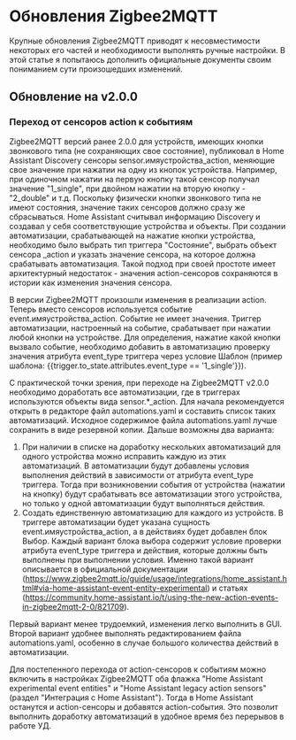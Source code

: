 # Обновления Zigbee2MQTT
Крупные обновления Zigbee2MQTT приводят к несовместимости некоторых его частей и необходимости выполнять ручные настройки. В этой статье я попытаюсь дополнить официальные документы своим пониманием сути произошедших изменений.

## Обновление на v2.0.0

### Переход от сенсоров action к событиям
Zigbee2MQTT версий ранее 2.0.0 для устройств, имеющих кнопки звонкового типа (не сохраняющих свое состояние), публиковал в Home Assistant Discovery сенсоры sensor.имяустройства_action, меняющие свое значение при нажатии на одну из кнопок устройства. Например, при одиночном нажатии на первую кнопку такой сенсор получал значение "1_single", при двойном нажатии на вторую кнопку - "2_double" и т.д. Поскольку физически кнопки звонкового типа не имеют состояния, значение таких сенсоров должно сразу же сбрасываться.
Home Assistant считывал информацию Discovery и создавал у себя соответствующие устройства и объекты.
При создании автоматизации, срабатывающей на нажатие кнопки устройства, необходимо было выбрать тип триггера "Состояние", выбрать объект сенсора _action и указать значение сенсора, на которое должна срабатывать автоматизация.
Такой подход при своей простоте имеет архитектурный недостаток - значения action-сенсоров сохраняются в истории как изменения значения сенсора.

В версии Zigbee2MQTT произошли изменения в реализации action. Теперь вместо сенсоров используется событие event.имяустройства_action. 
Событие не имеет значения. Триггер автоматизации, настроенный на событие, срабатывает при нажатии любой кнопки на устройстве. Для определения, нажатие какой кнопки вызвало событие, необходимо добавить в автоматизацию проверку значения атрибута event_type триггера через условие Шаблон (пример шаблона: {{trigger.to_state.attributes.event_type == '1_single'}}).

С практической точки зрения, при переходе на Zigbee2MQTT v2.0.0 необходимо доработать все автоматизации, где в триггерах используются объекты вида sensor.*_action.
Для начала рекомендуется открыть в редакторе файл automations.yaml и составить список таких автоматизаций. Исходное содержимое файла automations.yaml лучше сохранить в виде резервной копии.
Дальше возможны два варианта:
1. При наличии в списке на доработку нескольких автоматизаций для одного устройства можно исправить каждую из этих автоматизаций. В автоматизации будут добавлены условия выполнения действий в зависимости от атрибута event_type триггера. Тогда при возникновении события от устройства (нажатии на кнопку) будут срабатывать все автоматизации этого устройства, но только у одной автоматизации будут выполняться действия.
2. Создать единственную автоматизацию для каждого из устройств. В триггере автоматизации будет указана сущность event.имяустройства_action, а в действиях будет добавлен блок Выбор. Каждый вариант блока выбора содержит условие проверки атрибута event_type триггера и действия, которые должны быть выполнены при выполнении условия. Именно такой вариант описывается в официальной документации (https://www.zigbee2mqtt.io/guide/usage/integrations/home_assistant.html#via-home-assistant-event-entity-experimental) и статьях (https://community.home-assistant.io/t/using-the-new-action-events-in-zigbee2mqtt-2-0/821709).

Первый вариант менее трудоемкий, изменения легко выполнить в GUI. Второй вариант удобнее выполнять редактированием файла automations.yaml, особенно в случае большого количества действий в автоматизации.

Для постепенного перехода от action-сенсоров к событиям можно включить в настройках Zigbee2MQTT оба флажка "Home Assistant experimental event entities" и "Home Assistant legacy action sensors" (раздел "Интеграция с Home Assistant"). Тогда в Home Assistant останутся и action-сенсоры и добавятся action-события. Это позволит выполнить доработку автоматизаций в удобное время без перерывов в работе УД.  
